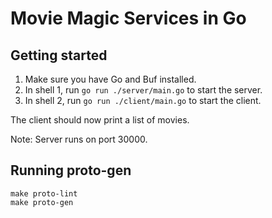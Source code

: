 # Movie Magic Services in Go

## Getting started

1. Make sure you have Go and Buf installed.
2. In shell 1, run `go run ./server/main.go` to start the server.
3. In shell 2, run `go run ./client/main.go` to start the client.

The client should now print a list of movies.

Note: Server runs on port 30000.

## Running proto-gen

```shell
make proto-lint
make proto-gen
```
